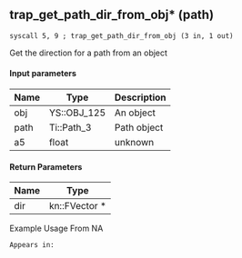 ## trap_get_path_dir_from_obj* (path)

`syscall 5, 9 ; trap_get_path_dir_from_obj (3 in, 1 out)`

Get the direction for a path from an object

#### Input parameters
| Name | Type | Description
|------|------|------------
| obj   | YS::OBJ_125   | An object
| path   | Ti::Path_3   | Path object
| a5   | float   | unknown


#### Return Parameters
| Name | Type
|------|-----
| dir   | kn::FVector *   
Example Usage From NA






	Appears in:




